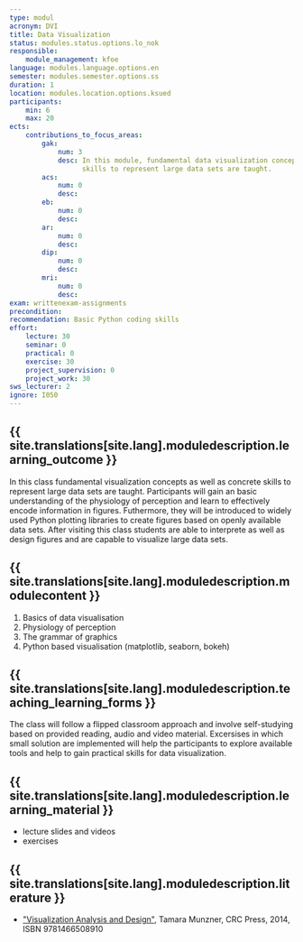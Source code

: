 ```yaml
---
type: modul
acronym: DVI
title: Data Visualization
status: modules.status.options.lo_nok
responsible: 
    module_management: kfoe
language: modules.language.options.en
semester: modules.semester.options.ss
duration: 1
location: modules.location.options.ksued
participants: 
    min: 6
    max: 20
ects: 
    contributions_to_focus_areas:
        gak: 
            num: 3
            desc: In this module, fundamental data visualization concepts as well as concrete
                  skills to represent large data sets are taught.
        acs: 
            num: 0
            desc:
        eb: 
            num: 0
            desc:
        ar: 
            num: 0
            desc:
        dip: 
            num: 0
            desc:
        mri: 
            num: 0
            desc:
exam: writtenexam-assignments
precondition: 
recommendation: Basic Python coding skills
effort:
    lecture: 30
    seminar: 0
    practical: 0
    exercise: 30
    project_supervision: 0
    project_work: 30
sws_lecturer: 2
ignore: I050
---
```




## {{ site.translations[site.lang].moduledescription.learning_outcome }}
<!-- Learning Outcome -->

In this class fundamental visualization concepts as well as concrete
skills to represent large data sets are taught. Participants will gain
an basic understanding of the physiology of perception and learn to
effectively encode information in figures. Futhermore, they will be
introduced to widely used Python plotting libraries to create figures
based on openly available data sets. After visiting this class
students are able to interprete as well as design figures and are
capable to visualize large data sets.
  
## {{ site.translations[site.lang].moduledescription.modulecontent }}
<!-- Modulinhalt -->

1. Basics of data visualisation
2. Physiology of perception
3. The grammar of graphics
4. Python based visualisation (matplotlib, seaborn, bokeh)

## {{ site.translations[site.lang].moduledescription.teaching_learning_forms }}
<!-- Lehr- und Lernformen -->

The class will follow a flipped classroom approach and involve
self-studying based on provided reading, audio and video
material. Excersises in which small solution are implemented will help
the participants to explore available tools and help to gain practical
skills for data visualization.

## {{ site.translations[site.lang].moduledescription.learning_material }}
<!-- Zur Verfügung gestelltes Lehrmaterial -->

* lecture slides and videos
* exercises

## {{ site.translations[site.lang].moduledescription.literature }}
<!-- Weiterführende Literatur -->

* ["Visualization Analysis and
  Design"](https://www.cs.ubc.ca/~tmm/vadbook/), Tamara Munzner, CRC
  Press, 2014, ISBN 9781466508910

